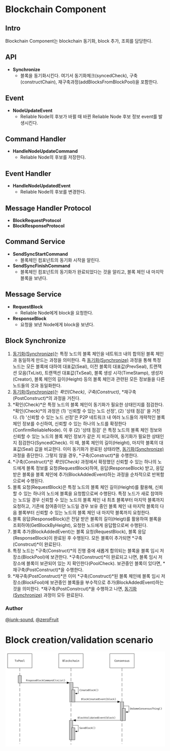 # Blockchain Component

## Intro

Blockchain Component는 blockchain 동기화, block 추가, 조회를 담당한다.




## API

* **Synchronize**
  * 블록을 동기화시킨다. 여기서 동기화체크(syncedCheck), 구축(constructChain), 재구축과정(addBlocksFromBlockPool)을 포함한다.



## Event

* **NodeUpdateEvent**
  * Reliable Node의 후보가 바뀔 때 바뀐 Reliable Node 후보 정보 event를 발생시킨다.



## Command Handler

* **HandleNodeUpdateCommand**
  * Reliable Node의 후보를 저장한다.



## Event Handler

* **HandleNodeUpdatedEvent**
  * Reliable Node의 후보를 변경한다.



##  Message Handler Protocol

* **BlockRequestProtocol**
* **BlockResponseProtocol**



## Command Service

* **SendSyncStartCommand**
  * 블록체인 컴포넌트의 동기화 시작을 알린다.
* **SendSyncFinishCommand**
  * 블록체인 컴포넌트의 동기화가 완료되었다는 것을 알리고, 블록 체인 내 마지막 블록을 보낸다.



## Message Service

* **RequestBlock**
  * Reliable Node에게 block을 요청한다.
* **ResponseBlock**
  * 요청을 보낸 Node에게 block을 보낸다.

## Block Synchronize

1. <u>동기화(Synchronize)</u>는 특정 노드의 블록 체인을 네트워크 내의 합의된 블록 체인과 동일하게 만드는 과정을 의미한다. 즉 <u>동기화(Synchronize)</u> 과정을 통해 특정 노드는 모든 블록에 대하여 대표값(Seal), 이전 블록의 대표값(PrevSeal), 트랜잭션 모음(TxList), 트랜잭션 대표값(TxSeal), 블록 생성 시각(TimeStamp), 생성자(Creator), 블록 체인의 길이(Height) 등의 블록 체인과 관련된 모든 정보들을 다른 노드들의 것과 동일화한다.
2. <u>동기화(Synchronize)</u>는 *확인(Check)*, *구축(Construct)*, *재구축(PostConstruct)*의 과정을 거친다.
3. *확인(Check)*은 특정 노드의 블록 체인이 동기화가 필요한 상태인지를 점검한다. *확인(Check)*의 과정은 (1) '신뢰할 수 있는 노드 선정', (2) '상태 점검' 을 거친다. (1) '신뢰할 수 있는 노드 선정'은 P2P 네트워크 내 여러 노드들의 개략적인 블록 체인 정보를 수신하여, 신뢰할 수 있는 하나의 노드를 확정한다(ConfirmReliableNode). 이 후 (2) '상태 점검' 은 특정 노드의 블록 체인 정보와 신뢰할 수 있는 노드의 블록 체인 정보가 같은 지 비교하여, 동기화가 필요한 상태인지 점검한다(SyncedCheck). 이 때, 블록 체인의 길이(Height), 마지막 블록의 대표값(Seal) 값을 비교한다. 이미 동기화가 완료된 상태라면, <u>동기화(Synchronize)</u> 과정을 중단한다. 그렇지 않을 경우, *구축(Construct)*을 수행한다.
4. *구축(Construct)*은 *확인(Check)* 과정에서 확정했던 신뢰할 수 있는 하나의 노드에게 블록 정보를 요청(RequestBlock)하여, 응답(ResponseBlock) 받고, 응답받은 블록을 블록 체인에 추가(BlockAddedEvent)하는 과정을 순차적으로 반복함으로써 수행된다.
5. 블록 요청(RequestBlock)은 특정 노드의 블록 체인 길이(Height)를 활용해, 신뢰할 수 있는 하나의 노드에 블록을 요청함으로써 수행된다. 특정 노드가 새로 참여하는 노드일 경우 신뢰할 수 있는 노드의 블록 체인 내 최초 블록부터 마지막 블록까지 요청하고, 기존에 참여중이던 노드일 경우 보유 중인 블록 체인 내 마지막 블록의 다음 블록부터 신뢰할 수 있는 노드의 블록 체인 내 마지막 블록까지 요청한다.
6. 블록 응답(ResponseBlock)은 전달 받은 블록의 길이(Heigt)를 활용하여 블록을 조회하여(GetBlockByHeight), 요청한 노드에게 응답함으로써 수행된다.
7. 블록 추가(BlockAddedEvent)는 블록 요청(RequestBlock), 블록 응답(ResponseBlock)이 완료된 후 수행된다. 모든 블록이 추가되면 *구축(Constrcut)*이 완료된다.
8. 특정 노드는 *구축(Construct)*의 진행 중에 새롭게 합의되는 블록을 블록 임시 저장소(BlockPool)에 보관한다. *구축(Construct)*이 완료되고 나면, 블록 임시 저장소에 블록이 보관되어 있는 지 확인한다(PoolCheck). 보관중인 블록이 있다면, *재구축(PostConstruct)*을 수행한다.
9. *재구축(PostConstruct)*은 이미 *구축(Construct)*된 블록 체인에 블록 임시 저장소(BlockFool)에 보관중인 블록들을 부수적으로 추가(BlockAddedEvent)하는 것을 의미한다. *재구축(PostConstrcut)*을 수행하고 나면, <u>동기화(Synchronize)</u> 과정이 모두 완료된다.

### Author

[@junk-sound](https://github.com/junk-sound), [@zeroFruit](https://github.com/zeroFruit)
# Block creation/validation scenario

![](./block-create-validate-scenario.png)
